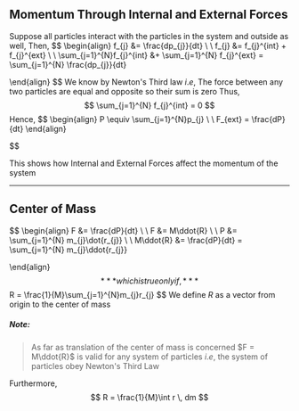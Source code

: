 ## Momentum Through Internal and External Forces

Suppose all particles interact with the particles in the system and outside as well, Then,
$$
\begin{align}
f_{j} &= \frac{dp_{j}}{dt} \\ \\
f_{j} &= f_{j}^{int} + f_{j}^{ext} \\ \\
\sum_{j=1}^{N}f_{j}^{int} &+ \sum_{j=1}^{N} f_{j}^{ext} = \sum_{j=1}^{N} \frac{dp_{j}}{dt}

\end{align}
$$
We know by Newton's Third law $i.e$, The force between any two particles are equal and opposite so their sum is zero
Thus,
$$
\sum_{j=1}^{N} f_{j}^{int} = 0
$$
Hence,
$$
\begin{align}
P \equiv \sum_{j=1}^{N}p_{j} \\  \\
F_{ext} = \frac{dP}{dt}
\end{align}

$$

This shows how Internal and External Forces affect the momentum of the system

---

## Center of Mass

$$
\begin{align}
F &= \frac{dP}{dt} \\ \\
F &= M\ddot{R} \\ \\
P &= \sum_{j=1}^{N} m_{j}\dot{r_{j}} \\ \\
M\ddot{R} &= \frac{dP}{dt} = \sum_{j=1}^{N} m_{j}\ddot{r_{j}}

\end{align}
$$
***which is true only if,***
$$
R = \frac{1}{M}\sum_{j=1}^{N}m_{j}r_{j}
$$
We define $R$ as a vector from origin to the center of mass

##### Note:
> As far as translation of the center of mass is concerned $F = M\ddot{R}$ is valid for any system of particles
> $i.e,$ the system of particles obey Newton's Third Law

Furthermore,
$$
R = \frac{1}{M}\int r \, dm 
$$





